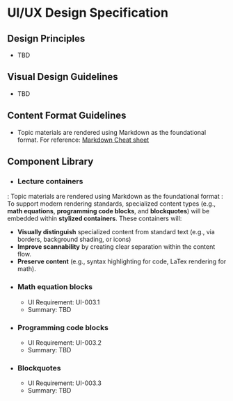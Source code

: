 # UI/UX Design Specification
## Design Principles
- TBD
## Visual Design Guidelines
- TBD
## Content Format Guidelines
- Topic materials are rendered using Markdown as the foundational format. For reference: [Markdown Cheat sheet](https://www.markdownguide.org/basic-syntax/)
## Component Library
- ### Lecture containers
: Topic materials are rendered using Markdown as the foundational format
: To support modern rendering standards, specialized content types (e.g., **math equations**, **programming code blocks**, and **blockquotes**) will be embedded within **stylized containers**. These containers will:
  - **Visually distinguish** specialized content from standard text (e.g., via borders, background shading, or icons)
  - **Improve scannability** by creating clear separation within the content flow.
  - **Preserve content** (e.g., syntax highlighting for code, LaTex rendering for math).
- ### Math equation blocks
  - UI Requirement: UI-003.1
  - Summary: TBD
- ### Programming code blocks
  - UI Requirement: UI-003.2
  - Summary: TBD
- ### Blockquotes
  - UI Requirement: UI-003.3
  - Summary: TBD    
## 
